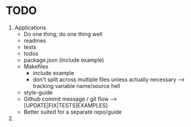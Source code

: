 TODO
====

1. 	Applications
	- 	Do one thing; do one thing well
	- 	readmes
	-	tests
	- 	todos
	-	package.json (include example)
	-	Makefiles
		*	include example
		*	don't split across multiple files unless actually necessary --> tracking variable name/source hell
	- 	style-guide
	-   Github commit message / git flow --> [UPDATE|FIX|TESTS|EXAMPLES]
	-	Better suited for a separate repo/guide
2. 	

